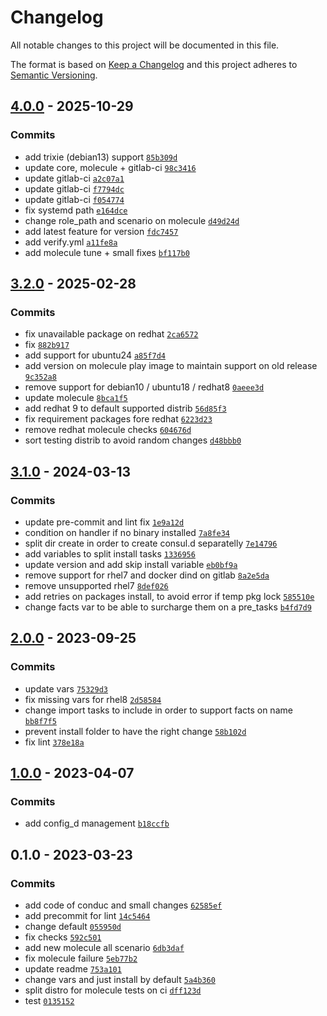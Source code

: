 # Changelog

All notable changes to this project will be documented in this file.

The format is based on [Keep a Changelog](https://keepachangelog.com/en/1.0.0/)
and this project adheres to [Semantic Versioning](https://semver.org/spec/v2.0.0.html).

## [4.0.0](https://github.com/lotusnoir/ansible-apps_consul_agent/compare/3.3.0...4.0.0) - 2025-10-29

### Commits

- add trixie (debian13) support [`85b309d`](https://github.com/lotusnoir/ansible-apps_consul_agent/commit/85b309dbc080b96df7ef70bc458126434bf6a1d0)
- update core, molecule + gitlab-ci [`98c3416`](https://github.com/lotusnoir/ansible-apps_consul_agent/commit/98c341613de0709f607371aca46fa82a3779efea)
- update gitlab-ci [`a2c07a1`](https://github.com/lotusnoir/ansible-apps_consul_agent/commit/a2c07a1de0712bfd80729bc4178c17f9e88553e9)
- update gitlab-ci [`f7794dc`](https://github.com/lotusnoir/ansible-apps_consul_agent/commit/f7794dcd41de7722dc254854bbfc82cd30fda1a7)
- update gitlab-ci [`f054774`](https://github.com/lotusnoir/ansible-apps_consul_agent/commit/f05477402ff14e4818a2c5ece56f5aac15298a06)
- fix systemd path [`e164dce`](https://github.com/lotusnoir/ansible-apps_consul_agent/commit/e164dce65c584b9c03adacaa5394913a2170aa86)
- change role_path and scenario on molecule [`d49d24d`](https://github.com/lotusnoir/ansible-apps_consul_agent/commit/d49d24dfde3237d07122bc8268447e704cb28e0a)
- add latest feature for version [`fdc7457`](https://github.com/lotusnoir/ansible-apps_consul_agent/commit/fdc74578d4a1b2c6681c9eeb33a0411525090e5b)
- add verify.yml [`a11fe8a`](https://github.com/lotusnoir/ansible-apps_consul_agent/commit/a11fe8ab40ceb863e7b28c2380a8299750257495)
- add molecule tune + small fixes [`bf117b0`](https://github.com/lotusnoir/ansible-apps_consul_agent/commit/bf117b0a91fa568ff192f90d9aebc8664ea8cecb)

## [3.2.0](https://github.com/lotusnoir/ansible-apps_consul_agent/compare/3.1.0...3.2.0) - 2025-02-28

### Commits

- fix unavailable package on redhat [`2ca6572`](https://github.com/lotusnoir/ansible-apps_consul_agent/commit/2ca6572181ec86598c12ac1a97c39145e4fe0545)
- fix [`882b917`](https://github.com/lotusnoir/ansible-apps_consul_agent/commit/882b917b80b3fe51c768618a6040ce5f2be4f53d)
- add support for ubuntu24 [`a85f7d4`](https://github.com/lotusnoir/ansible-apps_consul_agent/commit/a85f7d44017bba89f67232090becf555dc03c165)
- add version on molecule play image to maintain support on old release [`9c352a8`](https://github.com/lotusnoir/ansible-apps_consul_agent/commit/9c352a8a11438609574251132923a9cf62dda8c3)
- remove support for debian10 / ubuntu18 / redhat8 [`0aeee3d`](https://github.com/lotusnoir/ansible-apps_consul_agent/commit/0aeee3d11a417ad9d0cda1ec2a449756645ddde0)
- update molecule [`8bca1f5`](https://github.com/lotusnoir/ansible-apps_consul_agent/commit/8bca1f5b0cf9fb1a0865dd9739aaf045eb78ba61)
- add redhat 9 to default supported distrib [`56d85f3`](https://github.com/lotusnoir/ansible-apps_consul_agent/commit/56d85f3a05fcdd6f49e1139436a801eaaaa4752a)
- fix requirement packages fore redhat [`6223d23`](https://github.com/lotusnoir/ansible-apps_consul_agent/commit/6223d232aee0a484965de23f53df7a1b41081987)
- remove redhat molecule checks [`604676d`](https://github.com/lotusnoir/ansible-apps_consul_agent/commit/604676de209d2cb2e98acfb4b8d03aff2e741d91)
- sort testing distrib to avoid random changes [`d48bbb0`](https://github.com/lotusnoir/ansible-apps_consul_agent/commit/d48bbb048f5923942d01c4a34962074ab5641932)

## [3.1.0](https://github.com/lotusnoir/ansible-apps_consul_agent/compare/3.0.0...3.1.0) - 2024-03-13

### Commits

- update pre-commit and lint fix [`1e9a12d`](https://github.com/lotusnoir/ansible-apps_consul_agent/commit/1e9a12dc720b7b44b82319a55f6a49d8299523fa)
- condition on handler if no binary installed [`7a8fe34`](https://github.com/lotusnoir/ansible-apps_consul_agent/commit/7a8fe3427c3927df9be2dc7c40ad93e77c3c2faa)
- split dir create in order to create consul.d separatelly [`7e14796`](https://github.com/lotusnoir/ansible-apps_consul_agent/commit/7e14796dcc08f0839ed73e6ff5ad8ab85b3fb287)
- add variables to split install tasks [`1336956`](https://github.com/lotusnoir/ansible-apps_consul_agent/commit/13369563212286635d84b4f1c1920c3dce789079)
- update version and add skip install variable [`eb0bf9a`](https://github.com/lotusnoir/ansible-apps_consul_agent/commit/eb0bf9ac18471781d4cd24159add53df9adb40a2)
- remove support for rhel7 and docker dind on gitlab [`8a2e5da`](https://github.com/lotusnoir/ansible-apps_consul_agent/commit/8a2e5dac94d6831d654e8878e704dbfe28ca604a)
- remove unsupported rhel7 [`8def026`](https://github.com/lotusnoir/ansible-apps_consul_agent/commit/8def0268eb3b466b135aa87427d47b0a29b0913f)
- add retries on packages install, to avoid error if temp pkg lock [`585510e`](https://github.com/lotusnoir/ansible-apps_consul_agent/commit/585510eb1b4e16b769dc98c3966527c6e2bef396)
- change facts var to be able to surcharge them on a pre_tasks [`b4fd7d9`](https://github.com/lotusnoir/ansible-apps_consul_agent/commit/b4fd7d9945244352b94525fd26adffdbd19e6245)

## [2.0.0](https://github.com/lotusnoir/ansible-apps_consul_agent/compare/1.1.0...2.0.0) - 2023-09-25

### Commits

- update vars [`75329d3`](https://github.com/lotusnoir/ansible-apps_consul_agent/commit/75329d353695522d41d0342a5e98172cadfe18e5)
- fix missing vars for rhel8 [`2d58584`](https://github.com/lotusnoir/ansible-apps_consul_agent/commit/2d58584357cb7ca8b56b4b5f2a438809a093a979)
- change import tasks to include in order to support facts on name [`bb8f7f5`](https://github.com/lotusnoir/ansible-apps_consul_agent/commit/bb8f7f54d760e8d6d4d1cb9bdccb4aabbc19e170)
- prevent install folder to have the right change [`58b102d`](https://github.com/lotusnoir/ansible-apps_consul_agent/commit/58b102d2e6fedd77d11972311f6711e151502563)
- fix lint [`378e18a`](https://github.com/lotusnoir/ansible-apps_consul_agent/commit/378e18ab6c3929ea512f7605510911758fc500cc)

## [1.0.0](https://github.com/lotusnoir/ansible-apps_consul_agent/compare/0.1.0...1.0.0) - 2023-04-07

### Commits

- add  config_d management [`b18ccfb`](https://github.com/lotusnoir/ansible-apps_consul_agent/commit/b18ccfbfb248e30b7e29f7295aaa45db785283d0)

## 0.1.0 - 2023-03-23

### Commits

- add code of conduc and small changes [`62585ef`](https://github.com/lotusnoir/ansible-apps_consul_agent/commit/62585ef440303f10439f8c80673b9590801c733a)
- add precommit for lint [`14c5464`](https://github.com/lotusnoir/ansible-apps_consul_agent/commit/14c546438621ffbf87264d9fe1086611921cfcc2)
- change default [`055950d`](https://github.com/lotusnoir/ansible-apps_consul_agent/commit/055950d942b5f926eaf666e2a408ad3253bdbfcc)
- fix checks [`592c501`](https://github.com/lotusnoir/ansible-apps_consul_agent/commit/592c501aaa084fd48bf7fba9c786312139409459)
- add new molecule all scenario [`6db3daf`](https://github.com/lotusnoir/ansible-apps_consul_agent/commit/6db3daf9b0f10472645d8fc20a2630de809cef57)
- fix molecule failure [`5eb77b2`](https://github.com/lotusnoir/ansible-apps_consul_agent/commit/5eb77b2092bc03adb4e52cad1e792110d5d3c2bb)
- update readme [`753a101`](https://github.com/lotusnoir/ansible-apps_consul_agent/commit/753a1010a348cc41e5dcd29b3887093115a9b6d6)
- change vars and just install by default [`5a4b360`](https://github.com/lotusnoir/ansible-apps_consul_agent/commit/5a4b360ccdaf25ee59a5ef96059260016d643a91)
- split distro for molecule tests on ci [`dff123d`](https://github.com/lotusnoir/ansible-apps_consul_agent/commit/dff123d8663b4784e15e83ee73045005d8a3b1bc)
- test [`0135152`](https://github.com/lotusnoir/ansible-apps_consul_agent/commit/0135152f810b423394b61c6a9feeca034d630104)
